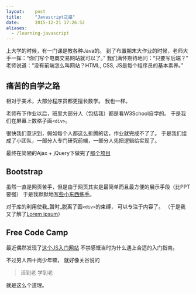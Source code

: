 ```yaml
---
layout:    post
title:     "Javascript之路"
date:      2015-12-21 17:26:52
aliases:
  - /learning-javascript
---
```


上大学的时候，有一门课是教各种Java的。
到了布置期末大作业的时候，老师大手一挥：“你们写个电商交易网站就可以了。”
我们满怀期待地问：“只要写后端？”
老师说道：“没有前端怎么叫网站？HTML, CSS, JS是每个程序员的基本素养。”

<!--MORE-->

## 痛苦的自学之路

相对于美术，大部分程序员都更擅长数学。
我也一样。

老师布下作业以后，班里大部分人（包括我）都是看W3School自学的。
于是我们在屏幕上数格子画`<div>`。

很快我们意识到，假如每个人都这么折腾的话，作业就完成不了了。
于是我们组成了小团队，一部分人专门研究前端，一部分人先把逻辑给实现了。

最终在简陋的Ajax + jQuery下做完了[那个项目][iprs]


## Bootstrap

虽然一直是网页苦手，但是由于网页其实是最简单而且最方便的展示手段（比PPT要强）
于是我默默地[写些小东西练手][teampicker]。

对于库的利用使我_暂时_脱离了画`<div>`的束缚，
可以专注于内容了。
（于是我又了解了[Lorem ipsum][lorem_ipsum]）


## Free Code Camp

最近偶然发现了[这个JS入门网站][free_code_camp]
不禁感慨当时为什么遇上合适的入门指南。

不过男人四十尚少年嘛，
就好像关谷说的

> 活到老 学到老

就是这么个道理。

[iprs]:             https://github.com/Water-Drop/iprs
[teampicker]:       /teampicker
[lorem_ipsum]:      https://en.wikipedia.org/wiki/Lorem_ipsum
[free_code_camp]:   http://www.freecodecamp.com/
